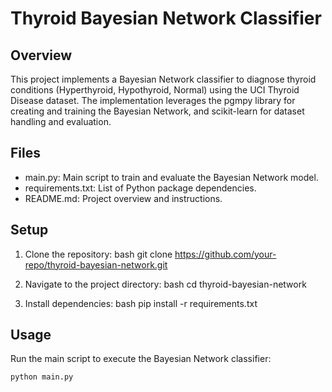 # Thyroid Bayesian Network Classifier

## Overview

This project implements a Bayesian Network classifier to diagnose thyroid conditions (Hyperthyroid, Hypothyroid, Normal) using the UCI Thyroid Disease dataset. The implementation leverages the pgmpy library for creating and training the Bayesian Network, and scikit-learn for dataset handling and evaluation.

## Files

- main.py: Main script to train and evaluate the Bayesian Network model.
- requirements.txt: List of Python package dependencies.
- README.md: Project overview and instructions.

## Setup

1. Clone the repository:
    bash
    git clone https://github.com/your-repo/thyroid-bayesian-network.git
    

2. Navigate to the project directory:
    bash
    cd thyroid-bayesian-network
    

3. Install dependencies:
    bash
    pip install -r requirements.txt
    

## Usage

Run the main script to execute the Bayesian Network classifier:
```bash
python main.py
